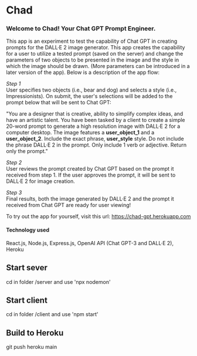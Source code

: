 # Chad

### Welcome to Chad! Your Chat GPT Prompt Engineer.

This app is an experiment to test the capability of Chat GPT in creating prompts for the DALL·E 2 image generator. This app creates the capability for a user to utilize a tested prompt (saved on the server) and change the parameters of two objects to be presented in the image and the style in which the image should be drawn. (More parameters can be introduced in a later version of the app). Below is a description of the app flow:

*Step 1*<br>
User specifies two objects (i.e., bear and dog) and selects a style (i.e., Impressionists). On submit, the user's selections will be added to the prompt below that will be sent to Chat GPT:

"You are a designer that is creative, ability to simplify complex ideas, and have an artistic talent. You have been tasked by a client to create a simple 20-word prompt to generate a high resolution image with DALL·E 2 for a computer desktop. The image features a **user_object_1** and a **user_object_2**. Include the exact phrase, **user_style** style. Do not include the phrase DALL·E 2 in the prompt. Only include 1 verb or adjective. Return only the prompt."

*Step 2*<br>
User reviews the prompt created by Chat GPT based on the prompt it received from step 1. If the user approves the prompt, it will be sent to DALL·E 2 for image creation.

*Step 3*<br>
Final results, both the image generated by DALL·E 2 and the prompt it received from Chat GPT are ready for user viewing!

To try out the app for yourself, visit this url: https://chad-gpt.herokuapp.com

#### Technology used<br>
React.js, Node.js, Express.js, OpenAI API (Chat GPT-3 and DALL·E 2), Heroku


## Start sever

cd in folder /server and use 'npx nodemon'

## Start client

cd in folder /client and use 'npm start'

## Build to Heroku

git push heroku main